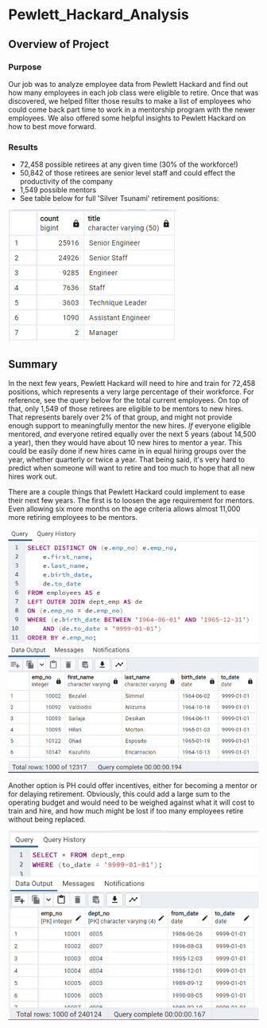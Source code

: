# Pewlett_Hackard_Analysis

## **Overview of Project**

### **Purpose**

Our job was to analyze employee data from Pewlett Hackard and find out how many employees in each job class were eligible to retire. Once that was discovered, we helped filter those results to make a list of employees who could come back part time to work in a mentorship program with the newer employees. We also offered some helpful insights to Pewlett Hackard on how to best move forward.

### **Results**

- 72,458 possible retirees at any given time (30% of the workforce!)
- 50,842 of those retirees are senior level staff and could effect the productivity of the company
- 1,549 possible mentors
- See table below for full 'Silver Tsunami' retirement positions:

![Breakdown of eligible retirees by job title](https://github.com/Nacho567/Pewlett_Hackard_Analysis/blob/aa7fed14bb7dcabd831e57fcb4a015c333ed3b4f/Data/retiring_titles.png)

## **Summary**

In the next few years, Pewlett Hackard will need to hire and train for 72,458 positions, which represents a very large percentage of their workforce. For reference, see the query below for the total current employees. On top of that, only 1,549 of those retirees are eligible to be mentors to new hires. That represents barely over 2% of that group, and might not provide enough support to meaningfully mentor the new hires. <i>If</i> everyone eligible mentored, <i>and</i> everyone retired equally over the next 5 years (about 14,500 a year), then they would have about 10 new hires to mentor a year. This could be easily done if new hires came in in equal hiring groups over the year, whether quarterly or twice a year. That being said, it's very hard to predict when someone will want to retire and too much to hope that all new hires work out.

There are a couple things that Pewlett Hackard could implement to ease their next few years. The first is to loosen the age requirement for mentors. Even allowing six more months on the age criteria allows almost 11,000 more retiring employees to be mentors. 

![Possible retiring mentors](https://github.com/Nacho567/Pewlett_Hackard_Analysis/blob/937b67a23aadcd73c94ffe54015ddff1405e6c0c/Data/possible_mentors.png)

Another option is PH could offer incentives, either for becoming a mentor or for delaying retirement. Obviously, this could add a large sum to the operating budget and would need to be weighed against what it will cost to train and hire, and how much might be lost if too many employees retire without being replaced.

![Current total employees, 240,124](https://github.com/Nacho567/Pewlett_Hackard_Analysis/blob/aa7fed14bb7dcabd831e57fcb4a015c333ed3b4f/Data/current_emp.png)
